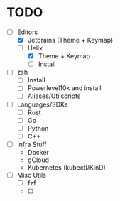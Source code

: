 # TODO

- [ ] Editors
  - [X] Jetbrains (Theme + Keymap)
  - [ ] Helix
    - [X] Theme + Keymap
    - [ ] Install
- [ ] zsh
  - [ ] Install
  - [ ] Powerlevel10k and install
  - [ ] Aliases/Utilscripts
- [ ] Languages/SDKs
  - [ ] Rust
  - [ ] Go
  - [ ] Python
  - [ ] C++
- [ ] Infra Stuff
  - Docker
  - gCloud
  - Kubernetes (kubectl/KinD)
- [ ] Misc Utils
  - [ ] fzf
  - [ ] 
  
  
